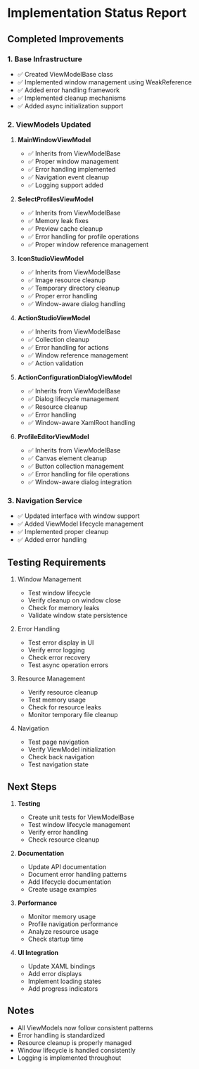 # Implementation Status Report

## Completed Improvements

### 1. Base Infrastructure
- ✅ Created ViewModelBase class
- ✅ Implemented window management using WeakReference
- ✅ Added error handling framework
- ✅ Implemented cleanup mechanisms
- ✅ Added async initialization support

### 2. ViewModels Updated

1. **MainWindowViewModel**
   - ✅ Inherits from ViewModelBase
   - ✅ Proper window management
   - ✅ Error handling implemented
   - ✅ Navigation event cleanup
   - ✅ Logging support added

2. **SelectProfilesViewModel**
   - ✅ Inherits from ViewModelBase
   - ✅ Memory leak fixes
   - ✅ Preview cache cleanup
   - ✅ Error handling for profile operations
   - ✅ Proper window reference management

3. **IconStudioViewModel**
   - ✅ Inherits from ViewModelBase
   - ✅ Image resource cleanup
   - ✅ Temporary directory cleanup
   - ✅ Proper error handling
   - ✅ Window-aware dialog handling

4. **ActionStudioViewModel**
   - ✅ Inherits from ViewModelBase
   - ✅ Collection cleanup
   - ✅ Error handling for actions
   - ✅ Window reference management
   - ✅ Action validation

5. **ActionConfigurationDialogViewModel**
   - ✅ Inherits from ViewModelBase
   - ✅ Dialog lifecycle management
   - ✅ Resource cleanup
   - ✅ Error handling
   - ✅ Window-aware XamlRoot handling

6. **ProfileEditorViewModel**
   - ✅ Inherits from ViewModelBase
   - ✅ Canvas element cleanup
   - ✅ Button collection management
   - ✅ Error handling for file operations
   - ✅ Window-aware dialog integration

### 3. Navigation Service

- ✅ Updated interface with window support
- ✅ Added ViewModel lifecycle management
- ✅ Implemented proper cleanup
- ✅ Added error handling

## Testing Requirements

1. Window Management
   - Test window lifecycle
   - Verify cleanup on window close
   - Check for memory leaks
   - Validate window state persistence

2. Error Handling
   - Test error display in UI
   - Verify error logging
   - Check error recovery
   - Test async operation errors

3. Resource Management
   - Verify resource cleanup
   - Test memory usage
   - Check for resource leaks
   - Monitor temporary file cleanup

4. Navigation
   - Test page navigation
   - Verify ViewModel initialization
   - Check back navigation
   - Test navigation state

## Next Steps

1. **Testing**
   - Create unit tests for ViewModelBase
   - Test window lifecycle management
   - Verify error handling
   - Check resource cleanup

2. **Documentation**
   - Update API documentation
   - Document error handling patterns
   - Add lifecycle documentation
   - Create usage examples

3. **Performance**
   - Monitor memory usage
   - Profile navigation performance
   - Analyze resource usage
   - Check startup time

4. **UI Integration**
   - Update XAML bindings
   - Add error displays
   - Implement loading states
   - Add progress indicators

## Notes

- All ViewModels now follow consistent patterns
- Error handling is standardized
- Resource cleanup is properly managed
- Window lifecycle is handled consistently
- Logging is implemented throughout